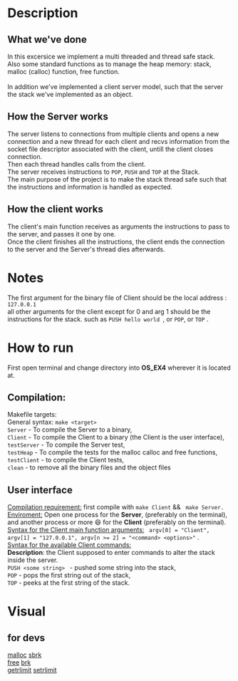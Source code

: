 

# Description
## What we've done
In this excersice we implement a multi threaded and thread safe stack. 
</br> Also some standard functions as to manage the heap memory: stack, malloc (calloc) function, free function.  
</br> In addition we've implemented a client server model, such that the server the stack we've implemented as an object.
## How the Server works
 The server listens to connections from multiple clients and opens a new connection and a new thread for each client and recvs information from the socket file descriptor associated with the client, untill the client closes connection. 
 </br> Then each thread handles calls from the client. 
 </br> The server receives instructions to ```POP```, ```PUSH``` and ```TOP``` at the Stack. 
 </br> The main purpose of the project is to make the stack thread safe such that the instructions and information is handled as expected. 
## How the client works
The client's main function receives as arguments the instructions to pass to the server, and passes it one by one. 
</br> Once the client finishes all the instructions, the client ends the connection to the server and the Server's thread dies afterwards.
# Notes
The first argument for the binary file of Client should be the local address : ``` 127.0.0.1 ```
</br> all other arguments for the client except for 0  and arg 1 should be the instructions for the stack. such as ```PUSH hello world ```, or ```POP```, or ```TOP``` .

# How to run
First open terminal and change directory into **OS_EX4** wherever it is located at.</br>
## Compilation:
Makefile targets: </br> 
General syntax:  ```make <target> ```</br>
``` Server ``` - To compile the Server to a binary,
</br>  ```Client``` - To compile the Client to a binary (the Client is the user interface),
</br>  ```testServer``` - To compile the Server test,
</br>  ```testHeap``` - To compile the tests for the malloc calloc and free functions, </br> ```testClient``` - to compile the Client tests,
</br>  ```clean``` - to remove all the binary files and the object files

## User interface
<ins>Compilation requirement:</ins> first compile with ```make Client``` && ``` make Server.```</br>
<ins>Enviroment:</ins> Open one process for the **Server**, (preferably on the terminal), and another process or more :smile: for the **Client** (preferably on the terminal). 
</br>
<ins>Syntax for the Client main function arguments:</ins>  ``` argv[0] = "Client", argv[1] = "127.0.0.1", argv[n >= 2] = "<command> <options>"``` . 
</br> <ins>Syntax for the available Client commands:</ins> 
</br> **Description**: the Client supposed to enter commands to alter the stack inside the server.</br>```PUSH <some string> ``` - pushed some string into the stack, 
</br> ``` POP ``` - pops the first string out of the stack, 
</br> ``` TOP ``` - peeks at the first string of the stack.

# Visual

## for devs
[malloc](https://man7.org/linux/man-pages/man3/free.3.html) [sbrk](https://man7.org/linux/man-pages/man2/sbrk.2.html)  </br> [free](https://man7.org/linux/man-pages/man3/free.3.html) [brk](https://man7.org/linux/man-pages/man2/sbrk.2.html) </br> [getrlimit](https://man7.org/linux/man-pages/man2/getrlimit.2.html) [setrlimit](https://man7.org/linux/man-pages/man2/getrlimit.2.html)




